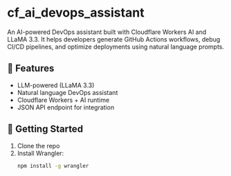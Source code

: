 # cf_ai_devops_assistant

An AI-powered DevOps assistant built with Cloudflare Workers AI and LLaMA 3.3. It helps developers generate GitHub Actions workflows, debug CI/CD pipelines, and optimize deployments using natural language prompts.

## 🔧 Features
- LLM-powered (LLaMA 3.3)
- Natural language DevOps assistant
- Cloudflare Workers + AI runtime
- JSON API endpoint for integration

## 🚀 Getting Started

1. Clone the repo  
2. Install Wrangler:
   ```bash
   npm install -g wrangler
